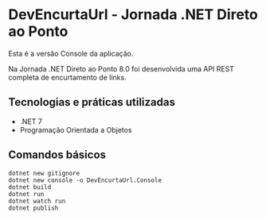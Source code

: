 # DevEncurtaUrl - Jornada .NET Direto ao Ponto

Esta é a versão Console da aplicação.

Na Jornada .NET Direto ao Ponto 8.0 foi desenvolvida uma API REST completa de encurtamento de links.

## Tecnologias e práticas utilizadas
- .NET 7
- Programação Orientada a Objetos

## Comandos básicos
```
dotnet new gitignore
dotnet new console -o DevEncurtaUrl.Console
dotnet build
dotnet run
dotnet watch run
dotnet publish
```